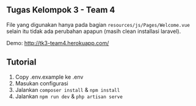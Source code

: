 ## Tugas Kelompok 3 - Team 4
File yang digunakan hanya pada bagian `resources/js/Pages/Welcome.vue` selain itu tidak ada perubahan apapun (masih clean installasi laravel).

Demo: http://tk3-team4.herokuapp.com/

## Tutorial
1. Copy .env.example ke .env
2. Masukan configurasi
3. Jalankan `composer install` & `npm install`
4. Jalankan `npm run dev` & `php artisan serve`

